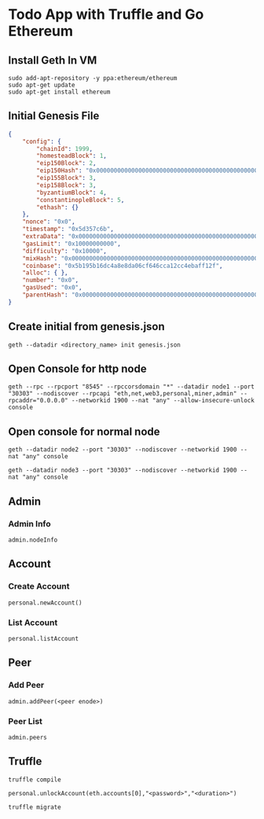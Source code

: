 # Todo App with Truffle and Go Ethereum

## Install Geth In VM
```
sudo add-apt-repository -y ppa:ethereum/ethereum
sudo apt-get update
sudo apt-get install ethereum
```

## Initial Genesis File
```json
{
	"config": {
		"chainId": 1999,
		"homesteadBlock": 1,
		"eip150Block": 2,
		"eip150Hash": "0x0000000000000000000000000000000000000000000000000000000000000000",
		"eip155Block": 3,
		"eip158Block": 3,
		"byzantiumBlock": 4,
		"constantinopleBlock": 5,
		"ethash": {}
	},
	"nonce": "0x0",
	"timestamp": "0x5d357c6b",
	"extraData": "0x0000000000000000000000000000000000000000000000000000000000000000",
	"gasLimit": "0x10000000000",
	"difficulty": "0x10000",
	"mixHash": "0x0000000000000000000000000000000000000000000000000000000000000000",
	"coinbase": "0x5b195b16dc4a8e8da06cf646cca12cc4ebaff12f",
	"alloc": { },
	"number": "0x0",
	"gasUsed": "0x0",
	"parentHash": "0x0000000000000000000000000000000000000000000000000000000000000000"
}
```

## Create initial from genesis.json
```
geth --datadir <directory_name> init genesis.json
```
## Open Console for http node
```
geth --rpc --rpcport "8545" --rpccorsdomain "*" --datadir node1 --port "30303" --nodiscover --rpcapi "eth,net,web3,personal,miner,admin" --rpcaddr="0.0.0.0" --networkid 1900 --nat "any" --allow-insecure-unlock console
```
## Open console for normal node
```
geth --datadir node2 --port "30303" --nodiscover --networkid 1900 --nat "any" console
```
```
geth --datadir node3 --port "30303" --nodiscover --networkid 1900 --nat "any" console
```
## Admin 
### Admin Info
```
admin.nodeInfo
```

## Account
### Create Account
```
personal.newAccount()
```

### List Account
```
personal.listAccount
```

## Peer
### Add Peer
```
admin.addPeer(<peer enode>)
```
### Peer List
```
admin.peers
```

## Truffle

```
truffle compile
```
```
personal.unlockAccount(eth.accounts[0],"<password>","<duration>")
```
```
truffle migrate
```